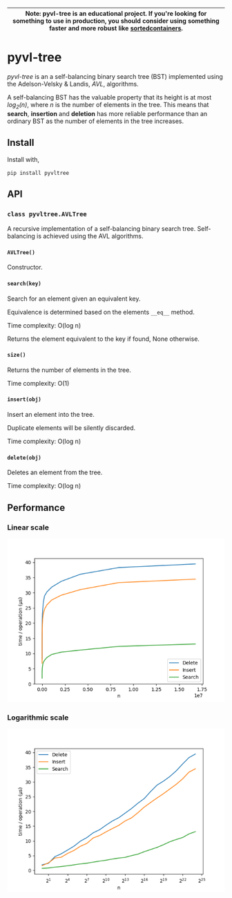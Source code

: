 | Note: pyvl-tree is an educational project. If you're looking for something to use in production, you should consider using something faster and more robust like [sortedcontainers](https://github.com/grantjenks/python-sortedcontainers). |
| --- |

# pyvl-tree

_pyvl-tree_ is an a self-balancing binary search tree (BST) implemented using the Adelson-Velsky & Landis, _AVL_, algorithms.

A self-balancing BST has the valuable property that its height is at most _log<sub>2</sub>(n)_, 
where _n_ is the number of elements in the tree. This means that __search__, __insertion__ and __deletion__ 
has more reliable performance than an ordinary BST as the number of elements in the tree increases.

## Install
Install with,

```
pip install pyvltree
```

## API

### `class pyvltree.AVLTree`
A recursive implementation of a self-balancing binary search tree. Self-balancing is achieved using the AVL algorithms.

#### `AVLTree()`
Constructor.

#### `search(key)`
Search for an element given an equivalent key.

Equivalence is determined based on the elements `__eq__` method.

Time complexity: O(log n)

Returns the element equivalent to the key if found, None otherwise.

#### `size()`
Returns the number of elements in the tree.

Time complexity: O(1)

#### `insert(obj)`
Insert an element into the tree.

Duplicate elements will be silently discarded.

Time complexity: O(log n)

#### `delete(obj)`
Deletes an element from the tree.

Time complexity: O(log n)

## Performance
### Linear scale
![Plot linear](./plots/lin-2018-10-12_00:25:54.png)

### Logarithmic scale
![Plot logarithmic](./plots/log-2018-10-12_00:25:54.png)
